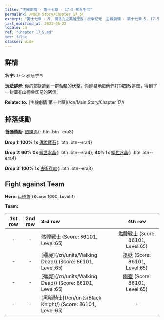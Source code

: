 ```yaml
---
title: "主線劇情 - 第十七章 - 17-5 邪惡手令"
permalink: /Main Story/Chapter 17_5/
excerpt: "第十七章 - 5. 魔法门之英雄无敌：战争纪元  主線劇情 - 第十七章_5. 17-5 邪惡手令"
last_modified_at: 2021-06-22
locale: cn
ref: "Chapter 17_5.md"
toc: false
classes: wide
---
```


## 詳情

 **名字:** 17-5 邪惡手令

 **玩法詳解:** 你的部隊遭到一群骷髏的伏擊，你輕易地把他們打得四散逃竄，得到了一封蓋有山德魯印記的密信。

 **Related to:** [主線劇情 第十七章](/cn/Main Story/Chapter 17/)

## 掉落獎勵

 **首通獎勵:** [銀鑰匙](/cn/Items/con_693/){: .btn .btn--era3}

 **Drop 1:** **100% 1x** [傳說寶石](/cn/Items/mat_58/){: .btn .btn--era4}

 **Drop 2:** **60% 0x** [絕世水晶](/cn/Items/mat_52/){: .btn .btn--era4}, **40% 1x** [絕世水晶](/cn/Items/mat_52/){: .btn .btn--era4}

 **Drop 3:** **100% 1x** [法術卷軸](/cn/Items/con_694/){: .btn .btn--era3}


## Fight against Team
 **Hero:** [山德魯](/cn/heroes/Sandro/) (Score: 1000, Level:1)

 **Team:**


  | 1st row | 2nd row | 3rd row | 4th row |
  |:----:|:----:|:----|:----:|
  | - | - | [骷髏戰士](/cn/units/Skeleton/) (Score: 86101, Level:65)  | [骷髏戰士](/cn/units/Skeleton/) (Score: 86101, Level:65)  |
  | - | - | [殭屍](/cn/units/Walking Dead/) (Score: 86101, Level:65)  | [巫妖](/cn/units/Lich/) (Score: 86101, Level:65)  |
  | - | - | [殭屍](/cn/units/Walking Dead/) (Score: 86101, Level:65)  | [幽靈](/cn/units/Wight/) (Score: 86101, Level:65)  |
  | - | - | [黑暗騎士](/cn/units/Black Knight/) (Score: 86101, Level:65)  | - |


